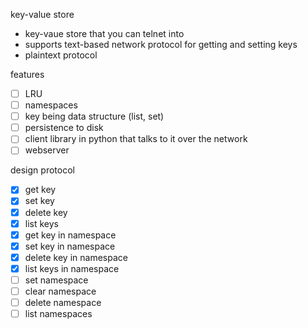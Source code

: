 key-value store

* key-vaue store that you can telnet into
* supports text-based network protocol for getting and setting keys
* plaintext protocol

features

* [ ] LRU
* [ ] namespaces
* [ ] key being data structure (list, set)
* [ ] persistence to disk
* [ ] client library in python that talks to it over the network
* [ ] webserver

design protocol

* [x] get key
* [x] set key
* [x] delete key
* [x] list keys
* [x] get key in namespace
* [x] set key in namespace
* [x] delete key in namespace
* [x] list keys in namespace
* [ ] set namespace
* [ ] clear namespace
* [ ] delete namespace
* [ ] list namespaces
